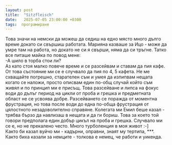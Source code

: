 ```yaml
---
layout: post
title:  "Sitzfleisch"
date:   2025-07-05 23:00:00 +0300
tags:  програмиране
---
```

Това значи на немски да можеш да седиш на едно място много дълго време докато си свършиш работата. 
Марияна казваше за Ицо - може да умре там на работа, но докато не си я свърши, няма да си тръгне.
Татко все питаше майка по повод мене:  
-А шило в торба стои ли?  
Аз като стоя малко повече време и се разсейвам и ставам да пия кафе. 
От това състояние ми се е случвало да пия по 4, 5 кафета.
Не ме схващайте погрешно, старателен съм и умея да изпипвам нещата когато се наложи, 
просто описвам един по-общ случай който съм живял и по принцип ми е присъщ.
Това разсейване и липса на фокус води до дълъг период на цикли от проба и грешка и 
предметната област не се усвоява добре. Разсейването се поражда от моментна фрустрация, 
но това после води до една по-обща фрустрация от цялостното незадоволително справяне.
Колегата ми Емил беше казал - трябва бързо да навлизаш в нещата и да ги бориш. 
Това за което той говори предполага един добър цикъл на проба и грешка. 
Случвало ми се е, но не прекалено често. Много турболенция в моя живот :-]  
Както би казал вуйчо ми - кадърни, оправни, знаят му тертипа, ***.   
Както биха казали за немците - толкова е немец, че работи и уикенда.
